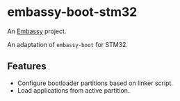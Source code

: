 # embassy-boot-stm32

An [Embassy](https://embassy.dev) project.

An adaptation of `embassy-boot` for STM32.

## Features

* Configure bootloader partitions based on linker script.
* Load applications from active partition.
